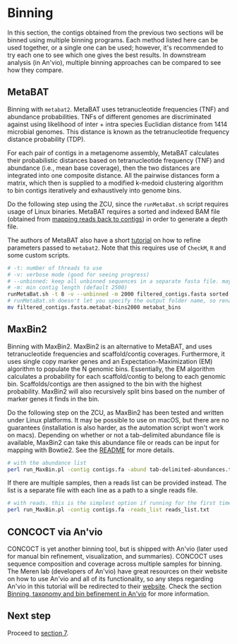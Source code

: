 # Binning

In this section, the contigs obtained from the previous two sections will be binned using multiple binning programs. Each method listed here can be used together, or a single one can be used; however, it's recommended to try each one to see which one gives the best results. In downstream analysis (in An'vio), multiple binning approaches can be compared to see how they compare.

## MetaBAT

Binning with `metabat2`. MetaBAT uses tetranucleotide frequencies (TNF) and abundance probabilities. TNFs of different genomes are discriminated against using likelihood of inter + intra species Euclidian distance from 1414 microbial genomes. This distance is known as the tetranucleotide frequency distance probability (TDP).

For each pair of contigs in a metagenome assembly, MetaBAT calculates their probabilistic distances based on tetranucleotide frequency (TNF) and abundance (i.e., mean base coverage), then the two distances are integrated into one composite distance. All the pairwise distances form a matrix, which then is supplied to a modified k-medoid clustering algorithm to bin contigs iteratively and exhaustively into genome bins.

Do the following step using the ZCU, since the `runMetaBat.sh` script requires usage of Linux binaries. MetaBAT requires a sorted and indexed BAM file (obtained from [mapping reads back to contigs][section4-link]) in order to generate a depth file.

The authors of MetaBAT also have a short [tutorial][metabat2-binning-tutorial-link] on how to refine parameters passed to `metabat2`. Note that this requires use of `CheckM`, `R` and some custom scripts.

```bash
# -t: number of threads to use
# -v: verbose mode (good for seeing progress)
# --unbinned: keep all unbinned sequences in a separate fasta file. may be useful later on
# -m: min contig length (default 2500)
runMetaBat.sh -t 8 -v --unbinned -m 2000 filtered_contigs.fasta sorted.bam
# runMetaBat.sh doesn't let you specify the output folder name, so rename it like so
mv filtered_contigs.fasta.metabat-bins2000 metabat_bins
```

## MaxBin2

Binning with MaxBin2. MaxBin2 is an alternative to MetaBAT, and uses tetranucleotide frequencies and scaffold/contig coverages. Furthermore, it uses single copy marker genes and an Expectation-Maximization (EM) algorithm to populate the N genomic bins. Essentially, the EM algorithm calculates a probability for each scaffold/contig to belong to each genomic bin. Scaffolds/contigs are then assigned to the bin with the highest probability. MaxBin2 will also recursively split bins based on the number of marker genes it finds in the bin.

Do the following step on the ZCU, as MaxBin2 has been tested and written under Linux platforms. It may be possible to use on macOS, but there are no guarantees (installation is also harder, as the automation script won't work on macs). Depending on whether or not a tab-delimited abundance file is available, MaxBin2 can take this abundance file or reads can be input for mapping with Bowtie2. See the [README][maxbin2-readme-link] for more details. 

```bash
# with the abundance list
perl run_MaxBin.pl -contig contigs.fa -abund tab-delimited-abundances.txt -out path/to/out/out
```

If there are multiple samples, then a reads list can be provided instead. The list is a separate file with each line as a path to a single reads file.

```bash
# with reads. this is the simplest option if running for the first time
perl run_MaxBin.pl -contig contigs.fa -reads_list reads_list.txt
```

## CONCOCT via An'vio

CONCOCT is yet another binning tool, but is shipped with An'vio (later used for manual bin refinement, visualization, and summaries). CONCOCT uses sequence composition and coverage across multiple samples for binning. The Meren lab (developers of An'vio) have great resources on their website on how to use An'vio and all of its functionality, so any steps regarding An'vio in this tutorial will be redirected to their [website][meren-lab-anvio-link]. Check the section [Binning, taxonomy and bin befinement in An'vio][section8-link] for more information.

## Next step

Proceed to [section 7][section7-link].

[section4-link]: ../section_4
[metabat2-binning-tutorial-link]: https://bitbucket.org/berkeleylab/metabat/wiki/Best%20Binning%20Practices
[maxbin2-readme-link]: https://downloads.jbei.org/data/microbial_communities/MaxBin/README.txt
[section7-link]: ../section_7
[meren-lab-anvio-link]: http://merenlab.org/software/anvio/
[section8-link]: ../section_8
